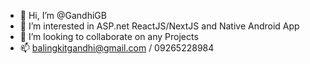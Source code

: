 - 👋 Hi, I’m @GandhiGB
- 👀 I’m interested in ASP.net ReactJS/NextJS and Native Android App
- 💞️ I’m looking to collaborate on any Projects
- 📫 balingkitgandhi@gmail.com / 09265228984

<!---
GandhiGB/GandhiGB is a ✨ special ✨ repository because its `README.md` (this file) appears on your GitHub profile.
You can click the Preview link to take a look at your changes.
--->
